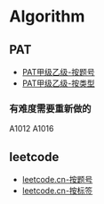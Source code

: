 # Algorithm
## PAT
- [PAT甲级乙级-按题号](pat.md)
- [PAT甲级乙级-按类型](tag_pat.md)

### 有难度需要重新做的
A1012  A1016


## leetcode
- [leetcode.cn-按题号](leetcode.md)
- [leetcode.cn-按标签](tag_leetcode.md)
